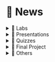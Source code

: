 # 📰 News

<details>

<summary><span data-gb-custom-inline data-tag="emoji" data-code="1f97c">🥼</span> Labs</summary>

### No Sections!

There are no sections in the lab sessions! you can join either session or both sessions each week. But I'd strongly recommend you to join both sessions to be able to prepare a fantastic portfolio for your team that will come in handy after this course or even after you graduate from McGill :tada:

***

### Attendance is not obligatory!

Your _physical_ presence in the lab sessions is not mandatory! But labs cannot be done individually! it would be best if you worked in a team.

***

### Fuel for your discussion during the tutorial sessions \[How to write my Learning Journal?]

Dear Students,

If you have never written a Learning Journal in your other courses, it might seem a bit tricky! but actually, it is not! It is a practice to help you build your critical thinking which is essential in your future steps.&#x20;

In the template I have provided for you, there are a few sections:&#x20;

\[Questions] As you are making progress in the lab you might face a few questions. For example:  _How many tasks should be assigned to a person in a sprint? Is there any optimal value or it depends on the nature of the tasks? Are there any relevant studies on the Internet to determine this value? How is this managed by large companies?_

You can either try to answer these questions on your own (based on your previous experiences) or you might want to do some research on the Internet. If you have found any reasonable answer to the questions you have faced you can add them with your explanation into the proper part of the learning journal which is \[Description of our approach].&#x20;

I understand some questions are not easy to answer and require a lot of technical expertise. But it is not always the case! there are some easy solutions even for seemingly difficult problems! If the solutions that you have found for your questions sound interesting to you, you can try them in your project and see what are the results. For example, for this question: _You have a large task that needs to be completed in a sprint. How this task can be broken down into smaller pieces? ,_ you might want to explore and try different options in your project and discuss it with people on your team. Then you can add your contributions int the \[our contribution] part of the learning journal.

In future labs, we will have different concerns but you should take the same steps to complete your learning journals!



</details>

<details>

<summary><span data-gb-custom-inline data-tag="emoji" data-code="1f381">🎁</span> Presentations</summary>

### Topic 10 is taken!

[Topic#10](presentations/requesting-time-off-3/topic-10.md) is taken by Abraham Somech! We are very looking forward to your presentation on the last day of this course! -> _Liam Serour and Samuel Vasserman were added to the team._&#x20;

***

### Topic 2 is taken!

[Topic#2](presentations/requesting-time-off/topic-2-taken.md) is taken by Felicia Sun! Visualization Support is a crucial technique that has been used widely in many domains. I am sure that you will enjoy this presentation so stay tuned for more information!

***

### Topic 3 is taken!

[Topic#3](presentations/requesting-time-off-1/topic-3.md) is taken by Zachary Hayden! Code Review plays a critical role in software development and can be applied with the help of many tools and techniques. In this presentation, we will learn how this is managed at Google!&#x20;

***

### Topic 9 is taken!

[Topic#9](presentations/requesting-time-off-3/topic-9.md) is taken by Biruk berhanu Retta! what is more important than testing is software engineering and creating bug-free software especially if it is powered by AI!

***

### Topic 4 is taken!

[Topic#4](presentations/requesting-time-off-1/topic-4-taken.md) is taken by Alexa Vasilakos! yet another topic on code review that shows us some hidden challenges in this part of software development.&#x20;



### Topic 1 is taken!

[Topic#1](presentations/requesting-time-off/topic-1-taken.md) is taken by Soumaia Bouhouia! Mining git repositories is a topic that has recently attracted great attention and several amazing papers have been published on this topic. In this presentation, we will learn the promises and perils of mining git.&#x20;

***

### Topic 7 is taken!

[Topic#7](presentations/requesting-time-off-2/topic-7.md) is taken by Marie Nashed! -> _assigned to Hadi Ghaddar and Omar Marwan_&#x20;

***

### Topic 5 is taken!

[Topic#5](presentations/requesting-time-off-2/topic-5-taken.md) is taken by Sandy Nguyen, Minna Feng, and Béatrice Duval!

***

### Topic 6 is taken!

[Topic#6](presentations/requesting-time-off-2/topic-6-taken.md) is taken by Arman Shroff-Mehrabadi!

***

### Topic 8 is taken!

[Topic#8](presentations/requesting-time-off-3/topic-8-taken.md) is taken by Ningning Yang!

***

### Summary of Topic 2 added

Felicia Sun successfully created a PR and after getting the approval the summary of the paper was included in [Topic#2](presentations/requesting-time-off/topic-2-taken.md).

***

</details>

<details>

<summary><span data-gb-custom-inline data-tag="emoji" data-code="1f368">🍨</span> Quizzes</summary>

### Flexibility for Quiz1

I have recently been informed that the department student society (ECSESS) is organizing an industry trip to Toronto which leaves in the early morning on the 21st, on the same date as Quiz1! To accommodate students who are joining this event I can distribute the grade of this quiz on other quizzes evenly! **If you are going to join this session, please let me know as soon as possible!**

***

</details>

<details>

<summary><span data-gb-custom-inline data-tag="emoji" data-code="1f389">🎉</span> Final Project</summary>

### Best Teams:

Thanks for all you have done in this course and providing beautiful protfolio for your team during the lab assimgnets and the final project.

Among all the projects that I have reviewed the following teams have shown the best performance in terms of the clarify of the presentation, providing supplementary material and the end result:

1. Team 7: Sarah Youinou and Samer Sawan&#x20;
2. Team 4: Afnan Waheed Ahmed, Sia Ham, and Nick Yoo&#x20;
3. Team 20: Tara Ginsberg, Liam Serour, and Samuel Vasserman&#x20;
4. Team 22: Vivek Kandathil, Richard Rassokhine, and Alexa Vasilakos&#x20;
5. Team 24: Joey Liu Liong Wah, Qinghan Zhang, and Eric Zhang&#x20;

**They will recieve 5 bonus points for their significant contribution in the final project.**



***

### Final project deliverables:

For the final project, each team needs to put all the steps they have taken in lab assignments and create a complete DevOps workflow for their team portfolio project. Each team should provide the following output:

* A link to your deployed project using the webApp component in the Azure DevOps environment.&#x20;
* Complete the Team Portfolio - Final Project Template.&#x20;
* Create a 20-minute video presentation of your project in which everyone explains what they did in the project and how the project was managed using DevOps methodology (you can upload the video to your OneDrive account and share it with me)

\
**Note 1**: You don't need to create a new project in your Azure DevOps profile. You can use the existing one.

**Note 2**: The deadline to submit your package is December 4th (11:59 pm)

**Note 3**: Make sure you share your video presentation with me otherwise I will not be able to view your file.

**Note4**: To complete Team Portfolio - Final Project Template: in the first part "OUR CONTRIBUTION" you should mention the main contribution you have made to each lab; in the second part "CHALLENGE#1, #2, #3" you only need to mention 3 main challenges you have faced throughout this project; in the third part "CONCEPTUAL DESIGN" you should draw your build and release pipeline you considered in your DevOps system; in the final part "WHAT ARE MISSING" you should talk about the missing part of the project, e.g., testing, and explain how this step can be integrated into your project.

***

</details>

<details>

<summary><span data-gb-custom-inline data-tag="emoji" data-code="1f936">🤶</span> Others</summary>

### Have you joined ECSE 437 recently?



First of all welcome to ECSE 437 I hope you enjoy this class and start building a solid foundation for your future steps!

In this class, you are supposed to work on a project called team-portfolio in which you collaborate with (mostly) two other students to implement a DevOps pipeline for your project. Here are some important points that are worth mentioning:

* If you don't have a team please contact Sarvin ([sarvin.ghiasikhalehoghli@mail.mcgill.ca](mailto:sarvin.ghiasikhalehoghli@mail.mcgill.ca)), she will assign you to a team.
* Attendance is not mandatory for the tutorial sessions! you can join one or two sessions depending on the time you want to dedicate to your project.
* In each lab, you need to complete a learning journal that basically shows what you have learned in the lab, what challenges you have faced, and how you managed to resolve them.
* &#x20;The final project will be putting all the steps you have taken in the labs sessions, creating a 20-minute presentation, and explaining your main contributions in your report.
* If you want to earn 10 bonus points you have two options: 1) Booking one slot presentation from the available topics; 2) Creating an excellent learning journal and demonstrating significant contributions in each lab (this will be evaluated by the TA)
* All quizzes contain short answer questions and will be held at the beginning of the class. So, please don't be late!

***

</details>
